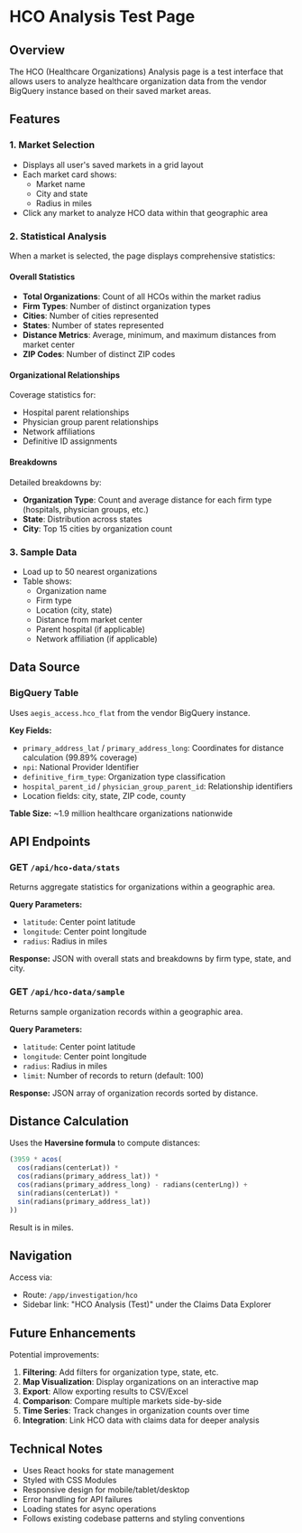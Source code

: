 # HCO Analysis Test Page

## Overview
The HCO (Healthcare Organizations) Analysis page is a test interface that allows users to analyze healthcare organization data from the vendor BigQuery instance based on their saved market areas.

## Features

### 1. Market Selection
- Displays all user's saved markets in a grid layout
- Each market card shows:
  - Market name
  - City and state
  - Radius in miles
- Click any market to analyze HCO data within that geographic area

### 2. Statistical Analysis
When a market is selected, the page displays comprehensive statistics:

#### Overall Statistics
- **Total Organizations**: Count of all HCOs within the market radius
- **Firm Types**: Number of distinct organization types
- **Cities**: Number of cities represented
- **States**: Number of states represented
- **Distance Metrics**: Average, minimum, and maximum distances from market center
- **ZIP Codes**: Number of distinct ZIP codes

#### Organizational Relationships
Coverage statistics for:
- Hospital parent relationships
- Physician group parent relationships
- Network affiliations
- Definitive ID assignments

#### Breakdowns
Detailed breakdowns by:
- **Organization Type**: Count and average distance for each firm type (hospitals, physician groups, etc.)
- **State**: Distribution across states
- **City**: Top 15 cities by organization count

### 3. Sample Data
- Load up to 50 nearest organizations
- Table shows:
  - Organization name
  - Firm type
  - Location (city, state)
  - Distance from market center
  - Parent hospital (if applicable)
  - Network affiliation (if applicable)

## Data Source

### BigQuery Table
Uses `aegis_access.hco_flat` from the vendor BigQuery instance.

**Key Fields:**
- `primary_address_lat` / `primary_address_long`: Coordinates for distance calculation (99.89% coverage)
- `npi`: National Provider Identifier
- `definitive_firm_type`: Organization type classification
- `hospital_parent_id` / `physician_group_parent_id`: Relationship identifiers
- Location fields: city, state, ZIP code, county

**Table Size:** ~1.9 million healthcare organizations nationwide

## API Endpoints

### GET `/api/hco-data/stats`
Returns aggregate statistics for organizations within a geographic area.

**Query Parameters:**
- `latitude`: Center point latitude
- `longitude`: Center point longitude
- `radius`: Radius in miles

**Response:** JSON with overall stats and breakdowns by firm type, state, and city.

### GET `/api/hco-data/sample`
Returns sample organization records within a geographic area.

**Query Parameters:**
- `latitude`: Center point latitude
- `longitude`: Center point longitude
- `radius`: Radius in miles
- `limit`: Number of records to return (default: 100)

**Response:** JSON array of organization records sorted by distance.

## Distance Calculation

Uses the **Haversine formula** to compute distances:
```sql
(3959 * acos(
  cos(radians(centerLat)) * 
  cos(radians(primary_address_lat)) * 
  cos(radians(primary_address_long) - radians(centerLng)) + 
  sin(radians(centerLat)) * 
  sin(radians(primary_address_lat))
))
```

Result is in miles.

## Navigation

Access via:
- Route: `/app/investigation/hco`
- Sidebar link: "HCO Analysis (Test)" under the Claims Data Explorer

## Future Enhancements

Potential improvements:
1. **Filtering**: Add filters for organization type, state, etc.
2. **Map Visualization**: Display organizations on an interactive map
3. **Export**: Allow exporting results to CSV/Excel
4. **Comparison**: Compare multiple markets side-by-side
5. **Time Series**: Track changes in organization counts over time
6. **Integration**: Link HCO data with claims data for deeper analysis

## Technical Notes

- Uses React hooks for state management
- Styled with CSS Modules
- Responsive design for mobile/tablet/desktop
- Error handling for API failures
- Loading states for async operations
- Follows existing codebase patterns and styling conventions

